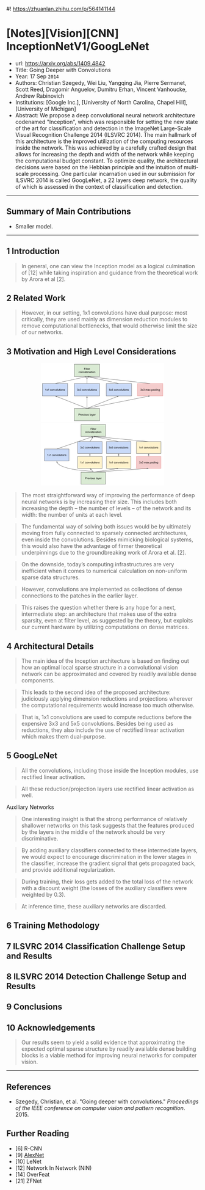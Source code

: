 #! https://zhuanlan.zhihu.com/p/564141144
# [Notes][Vision][CNN] InceptionNetV1/GoogLeNet

* url: https://arxiv.org/abs/1409.4842
* Title: Going Deeper with Convolutions
* Year: 17 Sep `2014`
* Authors: Christian Szegedy, Wei Liu, Yangqing Jia, Pierre Sermanet, Scott Reed, Dragomir Anguelov, Dumitru Erhan, Vincent Vanhoucke, Andrew Rabinovich
* Institutions: [Google Inc.], [University of North Carolina, Chapel Hill], [University of Michigan]
* Abstract: We propose a deep convolutional neural network architecture codenamed "Inception", which was responsible for setting the new state of the art for classification and detection in the ImageNet Large-Scale Visual Recognition Challenge 2014 (ILSVRC 2014). The main hallmark of this architecture is the improved utilization of the computing resources inside the network. This was achieved by a carefully crafted design that allows for increasing the depth and width of the network while keeping the computational budget constant. To optimize quality, the architectural decisions were based on the Hebbian principle and the intuition of multi-scale processing. One particular incarnation used in our submission for ILSVRC 2014 is called GoogLeNet, a 22 layers deep network, the quality of which is assessed in the context of classification and detection.

----------------------------------------------------------------------------------------------------

## Summary of Main Contributions

* Smaller model.

----------------------------------------------------------------------------------------------------

## 1 Introduction

> In general, one can view the Inception model as a logical culmination of  [12] while taking inspiration and guidance from the theoretical work by Arora et al [2].

## 2 Related Work

> However, in our setting, 1x1 convolutions have dual purpose: most critically, they are used mainly as dimension reduction modules to remove computational bottlenecks, that would otherwise limit the size of our networks.

## 3 Motivation and High Level Considerations

<p align="center">
    <img src="Inception_v1_figure_2_a.png">
    <img src="Inception_v1_figure_2_b.png">
</p>

> The most straightforward way of improving the performance of deep neural networks is by increasing their size. This includes both increasing the depth – the number of levels – of the network and its width: the number of units at each level.

> The fundamental way of solving both issues would be by ultimately moving from fully connected to sparsely connected architectures, even inside the convolutions. Besides mimicking biological systems, this would also have the advantage of firmer theoretical underpinnings due to the groundbreaking work of Arora et al. [2].

> On the downside, today’s computing infrastructures are very inefficient when it comes to numerical calculation on non-uniform sparse data structures.

> However, convolutions are implemented as collections of dense connections to the patches in the earlier layer.

> This raises the question whether there is any hope for a next, intermediate step: an architecture that makes use of the extra sparsity, even at filter level, as suggested by the theory, but exploits our current hardware by utilizing computations on dense matrices.

## 4 Architectural Details

> The main idea of the Inception architecture is based on finding out how an optimal local sparse structure in a convolutional vision network can be approximated and covered by readily available dense components.

> This leads to the second idea of the proposed architecture: judiciously applying dimension reductions and projections wherever the computational requirements would increase too much otherwise.

> That is, 1x1 convolutions are used to compute reductions before the expensive 3x3 and 5x5 convolutions. Besides being used as reductions, they also include the use of rectified linear activation which makes them dual-purpose.

## 5 GoogLeNet

> All the convolutions, including those inside the Inception modules, use rectified linear activation.

> All these reduction/projection layers use rectified linear activation as well.

Auxiliary Networks

> One interesting insight is that the strong performance of relatively shallower networks on this task suggests that the features produced by the layers in the middle of the network should be very discriminative.

> By adding auxiliary classifiers connected to these intermediate layers, we would expect to encourage discrimination in the lower stages in the classifier, increase the gradient signal that gets propagated back, and provide additional regularization.

> During training, their loss gets added to the total loss of the network with a discount weight (the losses of the auxiliary classifiers were weighted by 0.3).

> At inference time, these auxiliary networks are discarded.

## 6 Training Methodology

## 7 ILSVRC 2014 Classification Challenge Setup and Results

## 8 ILSVRC 2014 Detection Challenge Setup and Results

## 9 Conclusions

## 10 Acknowledgements

> Our results seem to yield a solid evidence that approximating the expected optimal sparse structure by readily available dense building blocks is a viable method for improving neural networks for computer vision.

----------------------------------------------------------------------------------------------------

## References

* Szegedy, Christian, et al. "Going deeper with convolutions." *Proceedings of the IEEE conference on computer vision and pattern recognition*. 2015.

## Further Reading

* [6] R-CNN
* [9] [AlexNet](https://zhuanlan.zhihu.com/p/565285454)
* [10] LeNet
* [12] Network In Network (NIN)
* [14] OverFeat
* [21] ZFNet
